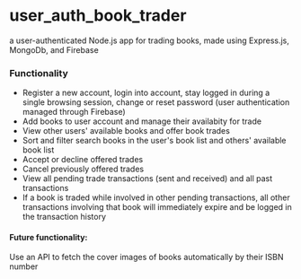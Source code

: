 # user_auth_book_trader
a user-authenticated Node.js app for trading books, made using Express.js, MongoDb, and Firebase


### Functionality
* Register a new account, login into account, stay logged in during a single browsing session, change or reset password (user authentication managed through Firebase)
* Add books to user account and manage their availabity for trade
* View other users' available books and offer book trades
* Sort and filter search books in the user's book list and others' available book list
* Accept or decline offered trades
* Cancel previously offered trades
* View all pending trade transactions (sent and received) and all past transactions
* If a book is traded while involved in other pending transactions, all other transactions involving that book will immediately expire and be logged in the transaction history

#### Future functionality:
Use an API to fetch the cover images of books automatically by their ISBN number



